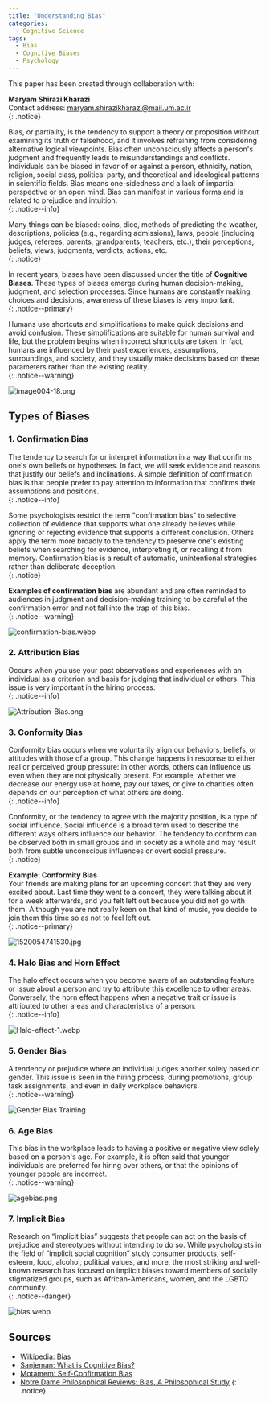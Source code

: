 ```yaml
---
title: "Understanding Bias"
categories:
  - Cognitive Science
tags:
  - Bias
  - Cognitive Biases
  - Psychology
---
```



This paper has been created through collaboration with:

**Maryam Shirazi Kharazi**  
Contact address: [maryam.shirazikharazi@mail.um.ac.ir](mailto:maryam.shirazikharazi@mail.um.ac.ir)  
{: .notice}

Bias, or partiality, is the tendency to support a theory or proposition without examining its truth or falsehood, and it involves refraining from considering alternative logical viewpoints. Bias often unconsciously affects a person's judgment and frequently leads to misunderstandings and conflicts. Individuals can be biased in favor of or against a person, ethnicity, nation, religion, social class, political party, and theoretical and ideological patterns in scientific fields. Bias means one-sidedness and a lack of impartial perspective or an open mind. Bias can manifest in various forms and is related to prejudice and intuition.  
{: .notice--info}

Many things can be biased: coins, dice, methods of predicting the weather, descriptions, policies (e.g., regarding admissions), laws, people (including judges, referees, parents, grandparents, teachers, etc.), their perceptions, beliefs, views, judgments, verdicts, actions, etc.  
{: .notice}

In recent years, biases have been discussed under the title of **Cognitive Biases**. These types of biases emerge during human decision-making, judgment, and selection processes. Since humans are constantly making choices and decisions, awareness of these biases is very important.  
{: .notice--primary}

Humans use shortcuts and simplifications to make quick decisions and avoid confusion. These simplifications are suitable for human survival and life, but the problem begins when incorrect shortcuts are taken. In fact, humans are influenced by their past experiences, assumptions, surroundings, and society, and they usually make decisions based on these parameters rather than the existing reality.  
{: .notice--warning}

![image004-18.png](/assets/Biasimages/image004-18.png)

## Types of Biases

### 1. Confirmation Bias
The tendency to search for or interpret information in a way that confirms one's own beliefs or hypotheses. In fact, we will seek evidence and reasons that justify our beliefs and inclinations. A simple definition of confirmation bias is that people prefer to pay attention to information that confirms their assumptions and positions.  
{: .notice--info}

Some psychologists restrict the term "confirmation bias" to selective collection of evidence that supports what one already believes while ignoring or rejecting evidence that supports a different conclusion. Others apply the term more broadly to the tendency to preserve one's existing beliefs when searching for evidence, interpreting it, or recalling it from memory. Confirmation bias is a result of automatic, unintentional strategies rather than deliberate deception.  
{: .notice}

**Examples of confirmation bias** are abundant and are often reminded to audiences in judgment and decision-making training to be careful of the confirmation error and not fall into the trap of this bias.  
{: .notice--warning}

![confirmation-bias.webp](/assets/Biasimages/confirmation-bias.webp)

### 2. Attribution Bias
Occurs when you use your past observations and experiences with an individual as a criterion and basis for judging that individual or others. This issue is very important in the hiring process.  
{: .notice--info}

![Attribution-Bias.png](/assets/Biasimages/Attribution-Bias.png)

### 3. Conformity Bias
Conformity bias occurs when we voluntarily align our behaviors, beliefs, or attitudes with those of a group. This change happens in response to either real or perceived group pressure: in other words, others can influence us even when they are not physically present. For example, whether we decrease our energy use at home, pay our taxes, or give to charities often depends on our perception of what others are doing.  
{: .notice--info}

Conformity, or the tendency to agree with the majority position, is a type of social influence. Social influence is a broad term used to describe the different ways others influence our behavior. The tendency to conform can be observed both in small groups and in society as a whole and may result both from subtle unconscious influences or overt social pressure.  
{: .notice}

**Example: Conformity Bias**  
Your friends are making plans for an upcoming concert that they are very excited about. Last time they went to a concert, they were talking about it for a week afterwards, and you felt left out because you did not go with them. Although you are not really keen on that kind of music, you decide to join them this time so as not to feel left out.  
{: .notice--primary}

![1520054741530.jpg](/assets/Biasimages/1520054741530.jpg)

### 4. Halo Bias and Horn Effect
The halo effect occurs when you become aware of an outstanding feature or issue about a person and try to attribute this excellence to other areas. Conversely, the horn effect happens when a negative trait or issue is attributed to other areas and characteristics of a person.  
{: .notice--info}

![Halo-effect-1.webp](/assets/Biasimages/Halo-effect-1.webp)

### 5. Gender Bias
A tendency or prejudice where an individual judges another solely based on gender. This issue is seen in the hiring process, during promotions, group task assignments, and even in daily workplace behaviors.  
{: .notice--warning}

![Gender Bias Training](/assets/Biasimages/Gender-Bias-Training-12.4.19-3.jpg)


### 6. Age Bias
This bias in the workplace leads to having a positive or negative view solely based on a person's age. For example, it is often said that younger individuals are preferred for hiring over others, or that the opinions of younger people are incorrect.  
{: .notice--warning}

![agebias.png](/assets/Biasimages/agebias.png)

### 7. Implicit Bias
Research on “implicit bias” suggests that people can act on the basis of prejudice and stereotypes without intending to do so. While psychologists in the field of “implicit social cognition” study consumer products, self-esteem, food, alcohol, political values, and more, the most striking and well-known research has focused on implicit biases toward members of socially stigmatized groups, such as African-Americans, women, and the LGBTQ community.  
{: .notice--danger}

![bias.webp](/assets/Biasimages/bias.webp)

## Sources
- [Wikipedia: Bias](https://fa.wikipedia.org/wiki/%D8%B3%D9%88%DA%AF%DB%8C%D8%B1%DB%8C)
- [Sanjeman: What is Cognitive Bias?](https://sanjeman.com/blog/%D8%A8%D8%A7%DB%8C%D8%A7%D8%B3-%DB%8C%D8%A7-%D8%B3%D9%88%DA%AF%DB%8C%D8%B1%DB%8C-%D8%B4%D9%86%D8%A7%D8%AE%D8%AA%DB%8C-%DA%86%DB%8C%D8%B3%D8%AA%D8%9F/)
- [Motamem: Self-Confirmation Bias](https://motamem.org/%D8%AE%D8%B7%D8%A7%DB%8C-%D8%AA%D8%A7%DB%8C%DB%8C%D8%AF-%D8%AE%D9%88%D8%AF-%DB%8C%D8%A7-self-confirmation-bias/)
- [Notre Dame Philosophical Reviews: Bias, A Philosophical Study](https://ndpr.nd.edu/reviews/bias-a-philosophical-study/)
{: .notice}